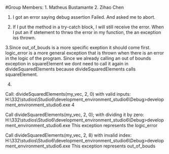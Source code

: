 #Group Members:
	1. Matheus Bustamante
	2. Zihao Chen

1. I got an error saying debug assertion Failed. And asked me to abort. 

2. If I put the method in a try-catch block, I will still receive the error. 
When I put an if stetement to thrwo the error in my function, the an exception iss thrown.

3.Since out_of_bouds is a more specific exeption it should come first. logic_error is a more 
general exception that is thrown when there is an error in the logic of the program.
Since we already calling an out of bounds exception in squareElement we dont need to call it again in 
divideSquaredElements because divideSquaredElements calls squareElement. 

4. 
Call: divideSquaredElements(my_vec, 2, 0) with valid inputs:
H:\332\studios\Studio6\development_environment_studio6\Debug>development_environment_studio6.exe
4

Call divideSquaredElements(my_vec, 2, 0); with dividing it by zero:
H:\332\studios\Studio6\development_environment_studio6\Debug>development_environment_studio6.exe
This exception represents the logic_error

Call  divideSquaredElements(my_vec, 2, 8) with invalid index:
H:\332\studios\Studio6\development_environment_studio6\Debug>development_environment_studio6.exe
This exception represents out_of_bouds
